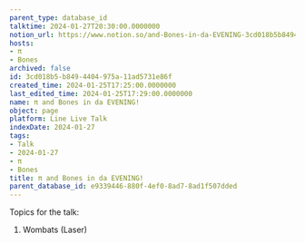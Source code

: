 ```yaml
---
parent_type: database_id
talktime: 2024-01-27T20:30:00.0000000
notion_url: https://www.notion.so/and-Bones-in-da-EVENING-3cd018b5b8494404975a11ad5731e86f
hosts:
- π
- Bones
archived: false
id: 3cd018b5-b849-4404-975a-11ad5731e86f
created_time: 2024-01-25T17:25:00.0000000
last_edited_time: 2024-01-25T17:29:00.0000000
name: π and Bones in da EVENING!
object: page
platform: Line Live Talk
indexDate: 2024-01-27
tags:
- Talk
- 2024-01-27
- π
- Bones
title: π and Bones in da EVENING!
parent_database_id: e9339446-880f-4ef0-8ad7-8ad1f507dded
---
```


Topics for the talk:
1. Wombats (Laser)

























